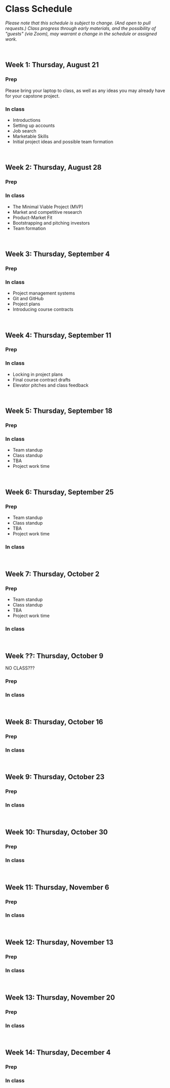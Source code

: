 # Class Schedule

*Please note that this schedule is subject to change. (And open to pull requests.) Class progress through early materials, and the possibility of "guests" (via Zoom), may warrant a change in the schedule or assigned work.*

<br/>

## Week 1: Thursday, August 21

### Prep

Please bring your laptop to class, as well as any ideas you may already have for your capstone project.

### In class

- Introductions
- Setting up accounts
- Job search
- Marketable Skills
- Initial project ideas and possible team formation

<br/>

## Week 2: Thursday, August 28

### Prep



### In class

- The Minimal Viable Project (MVP)
- Market and competitive research
- Product-Market Fit
- Bootstrapping and pitching investors
- Team formation

<br/>

## Week 3: Thursday, September 4

### Prep



### In class

- Project management systems
- Git and GitHub
- Project plans
- Introducing course contracts

<br/>

## Week 4: Thursday, September 11

### Prep



### In class

- Locking in project plans
- Final course contract drafts
- Elevator pitches and class feedback

<br/>

## Week 5: Thursday, September 18

### Prep



### In class

- Team standup
- Class standup
- TBA
- Project work time

<br/>

## Week 6: Thursday, September 25

### Prep

- Team standup
- Class standup
- TBA
- Project work time


### In class



<br/>

## Week 7: Thursday, October 2

### Prep

- Team standup
- Class standup
- TBA
- Project work time


### In class



<br/>

## Week ??: Thursday, October 9

NO CLASS???

### Prep



### In class



<br/>

## Week 8: Thursday, October 16

### Prep



### In class



<br/>

## Week 9: Thursday, October 23

### Prep



### In class



<br/>

## Week 10: Thursday, October 30

### Prep



### In class



<br/>

## Week 11: Thursday, November 6

### Prep



### In class



<br/>

## Week 12: Thursday, November 13

### Prep



### In class



<br/>

## Week 13: Thursday, November 20

### Prep



### In class



<br/>

## Week 14: Thursday, December 4

### Prep



### In class



<br/>


